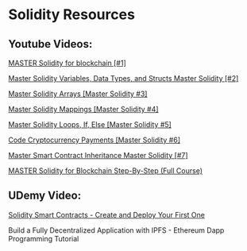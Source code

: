 # Solidity Resources

## Youtube Videos:

[MASTER Solidity for blockchain [#1]](https://www.youtube.com/watch?v=pqxNmdwEHio&list=PLS5SEs8ZftgVnWHv2_mkvJjn5HBOkde3g)

[Master Solidity Variables, Data Types, and Structs Master Solidity [#2]](https://www.youtube.com/watch?v=HxlxNwgoN8w&list=PLS5SEs8ZftgVnWHv2_mkvJjn5HBOkde3g&index=2)

[Master Solidity Arrays [Master Solidity #3]](https://www.youtube.com/watch?v=7Pm9HB-mJQg&list=PLS5SEs8ZftgVnWHv2_mkvJjn5HBOkde3g&index=3)

[Master Solidity Mappings [Master Solidity #4]](https://www.youtube.com/watch?v=wJnXuCFVGFA&list=PLS5SEs8ZftgVnWHv2_mkvJjn5HBOkde3g&index=4)

[Master Solidity Loops, If, Else [Master Solidity #5]](https://www.youtube.com/watch?v=v92oqiSKJQ8&list=PLS5SEs8ZftgVnWHv2_mkvJjn5HBOkde3g&index=5)

[Code Cryptocurrency Payments [Master Solidity #6]](https://www.youtube.com/watch?v=oB1SahPR0MQ&list=PLS5SEs8ZftgVnWHv2_mkvJjn5HBOkde3g&index=6)

[Master Smart Contract Inheritance Master Solidity [#7]](https://www.youtube.com/watch?v=LwKIEj60dks&list=PLS5SEs8ZftgVnWHv2_mkvJjn5HBOkde3g&index=7)


[MASTER Solidity for Blockchain Step-By-Step (Full Course)](https://www.youtube.com/watch?v=YJ-D1RMI0T0&list=PLS5SEs8ZftgVnWHv2_mkvJjn5HBOkde3g&index=8)


## UDemy Video:

[Solidity Smart Contracts - Create and Deploy Your First One](https://www.udemy.com/course/create-and-deploy-your-first-solidity-smart-contract/?utm_source=adwords&utm_medium=udemyads&utm_campaign=LongTail_la.EN_cc.US&utm_content=deal4584&utm_term=_._ag_81829991707_._ad_436603485118_._kw__._de_c_._dm__._pl__._ti_dsa-1007766171312_._li_9004882_._pd__._&matchtype=b&gclid=CjwKCAjwzvX7BRAeEiwAsXExo3uox_2Uk_9Kmmw0kn5MGUxNO4Xe2nvYuXD55h8Zeq73l-wteagX6RoCRCUQAvD_BwE)


Build a Fully Decentralized Application with IPFS - Ethereum Dapp Programming Tutorial



